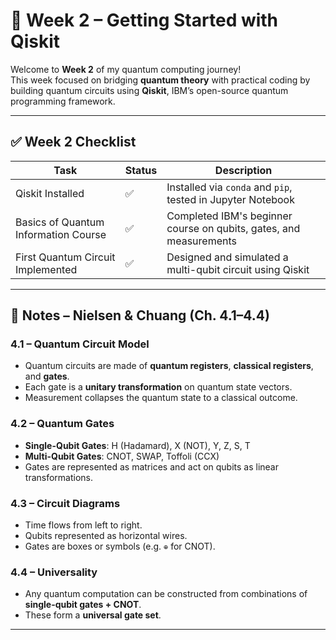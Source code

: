 # 🧪 Week 2 – Getting Started with Qiskit

Welcome to **Week 2** of my quantum computing journey!  
This week focused on bridging **quantum theory** with practical coding by building quantum circuits using **Qiskit**, IBM’s open-source quantum programming framework.

---

## ✅ Week 2 Checklist

| Task                                         | Status | Description                                                                 |
|----------------------------------------------|--------|-----------------------------------------------------------------------------|
| Qiskit Installed                             | ✅     | Installed via `conda` and `pip`, tested in Jupyter Notebook                 |
| Basics of Quantum Information Course         | ✅     | Completed IBM's beginner course on qubits, gates, and measurements         |
| First Quantum Circuit Implemented            | ✅     | Designed and simulated a multi-qubit circuit using Qiskit                  |

---

## 📘 Notes – Nielsen & Chuang (Ch. 4.1–4.4)

### 4.1 – Quantum Circuit Model
- Quantum circuits are made of **quantum registers**, **classical registers**, and **gates**.
- Each gate is a **unitary transformation** on quantum state vectors.
- Measurement collapses the quantum state to a classical outcome.

### 4.2 – Quantum Gates
- **Single-Qubit Gates**: H (Hadamard), X (NOT), Y, Z, S, T
- **Multi-Qubit Gates**: CNOT, SWAP, Toffoli (CCX)
- Gates are represented as matrices and act on qubits as linear transformations.

### 4.3 – Circuit Diagrams
- Time flows from left to right.
- Qubits represented as horizontal wires.
- Gates are boxes or symbols (e.g. `⊕` for CNOT).

### 4.4 – Universality
- Any quantum computation can be constructed from combinations of **single-qubit gates + CNOT**.
- These form a **universal gate set**.

---
